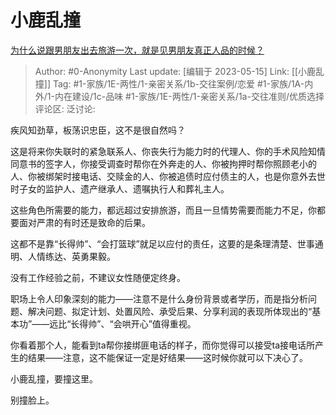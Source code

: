 # 小鹿乱撞
[为什么说跟男朋友出去旅游一次，就是见男朋友真正人品的时候？](https://www.zhihu.com/question/509095846/answer/3029052616)

> Author: #0-Anonymity
> Last update: [编辑于 2023-05-15]
> Link: [[小鹿乱撞]]
> Tag: #1-家族/1E-两性/1-亲密关系/1b-交往案例/恋爱 #1-家族/1A-内外/1-内在建设/1c-品味 #1-家族/1E-两性/1-亲密关系/1a-交往准则/优质选择 
> 评论区:
> 泛讨论:

疾风知劲草，板荡识忠臣，这不是很自然吗？

这是将来你失联时的紧急联系人、你丧失行为能力时的代理人、你的手术风险知情同意书的签字人，你接受调查时帮你在外奔走的人、你被拘押时帮你照顾老小的人、你被绑架时接电话、交赎金的人、你被追债时应付债主的人，也是你意外去世时子女的监护人、遗产继承人、遗嘱执行人和葬礼主人。

这些角色所需要的能力，都远超过安排旅游，而且一旦情势需要而能力不足，你都要面对严肃的有时还是致命的后果。

这都不是靠“长得帅”、“会打篮球”就足以应付的责任，这要的是条理清楚、世事通明、人情练达、英勇果毅。

没有工作经验之前，不建议女性随便定终身。

职场上令人印象深刻的能力——注意不是什么身份背景或者学历，而是指分析问题、解决问题、拟定计划、处置风险、承受后果、分享利润的表现所体现出的“基本功”——远比“长得帅”、“会哄开心”值得重视。

你看着那个人，能看到ta帮你接绑匪电话的样子，而你觉得可以接受ta接电话所产生的结果——注意，这不能保证一定是好结果——这时候你就可以下决心了。

小鹿乱撞，要撞这里。

别撞脸上。